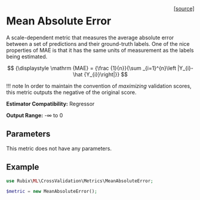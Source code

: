 <span style="float:right;"><a href="https://github.com/RubixML/ML/blob/master/src/CrossValidation/Metrics/MeanAbsoluteError.php">[source]</a></span>

# Mean Absolute Error
A scale-dependent metric that measures the average absolute error between a set of predictions and their ground-truth labels. One of the nice properties of MAE is that it has the same units of measurement as the labels being estimated.

$$
{\displaystyle \mathrm {MAE} = {\frac {1}{n}}{\sum _{i=1}^{n}\left |Y_{i}-\hat {Y_{i}}\right|}}
$$

!!! note
    In order to maintain the convention of *maximizing* validation scores, this metric outputs the negative of the original score.

**Estimator Compatibility:** Regressor

**Output Range:** -∞ to 0

## Parameters
This metric does not have any parameters.

## Example
```php
use Rubix\ML\CrossValidation\Metrics\MeanAbsoluteError;

$metric = new MeanAbsoluteError();
```